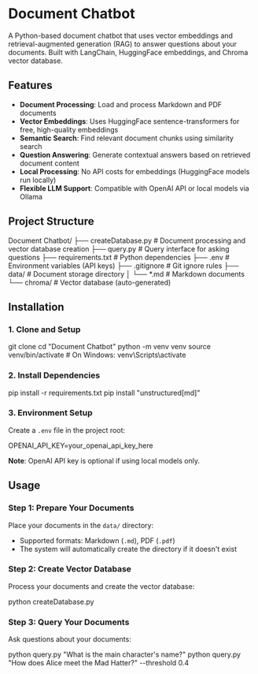 # Document Chatbot

A Python-based document chatbot that uses vector embeddings and retrieval-augmented generation (RAG) to answer questions about your documents. Built with LangChain, HuggingFace embeddings, and Chroma vector database.

## Features

- **Document Processing**: Load and process Markdown and PDF documents
- **Vector Embeddings**: Uses HuggingFace sentence-transformers for free, high-quality embeddings
- **Semantic Search**: Find relevant document chunks using similarity search
- **Question Answering**: Generate contextual answers based on retrieved document content
- **Local Processing**: No API costs for embeddings (HuggingFace models run locally)
- **Flexible LLM Support**: Compatible with OpenAI API or local models via Ollama

## Project Structure

Document Chatbot/
├── createDatabase.py # Document processing and vector database creation
├── query.py # Query interface for asking questions
├── requirements.txt # Python dependencies
├── .env # Environment variables (API keys)
├── .gitignore # Git ignore rules
├── data/ # Document storage directory
│ └── *.md # Markdown documents
└── chroma/ # Vector database (auto-generated)


## Installation

### 1. Clone and Setup

git clone <your-repo-url>
cd "Document Chatbot"
python -m venv venv
source venv/bin/activate # On Windows: venv\Scripts\activate


### 2. Install Dependencies

pip install -r requirements.txt
pip install "unstructured[md]"


### 3. Environment Setup

Create a `.env` file in the project root:

OPENAI_API_KEY=your_openai_api_key_here


**Note**: OpenAI API key is optional if using local models only.

## Usage

### Step 1: Prepare Your Documents

Place your documents in the `data/` directory:
- Supported formats: Markdown (`.md`), PDF (`.pdf`)
- The system will automatically create the directory if it doesn't exist

### Step 2: Create Vector Database

Process your documents and create the vector database:

python createDatabase.py


### Step 3: Query Your Documents

Ask questions about your documents:

python query.py "What is the main character's name?"
python query.py "How does Alice meet the Mad Hatter?" --threshold 0.4
